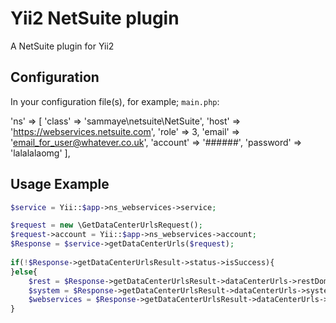 # Yii2 NetSuite plugin
A NetSuite plugin for Yii2

## Configuration

In your configuration file(s), for example; `main.php`:

'ns' => [
	'class' => 'sammaye\netsuite\NetSuite',
	'host' => 'https://webservices.netsuite.com',
	'role' => 3,
	'email' => 'email_for_user@whatever.co.uk',
	'account' => '######',
	'password' => 'lalalalaomg'
],

## Usage Example
```php
$service = Yii::$app->ns_webservices->service;

$request = new \GetDataCenterUrlsRequest();
$request->account = Yii::$app->ns_webservices->account;
$Response = $service->getDataCenterUrls($request);
	
if(!$Response->getDataCenterUrlsResult->status->isSuccess){
}else{
	$rest = $Response->getDataCenterUrlsResult->dataCenterUrls->restDomain;
	$system = $Response->getDataCenterUrlsResult->dataCenterUrls->systemDomain;
	$webservices = $Response->getDataCenterUrlsResult->dataCenterUrls->webservicesDomain;
}
```